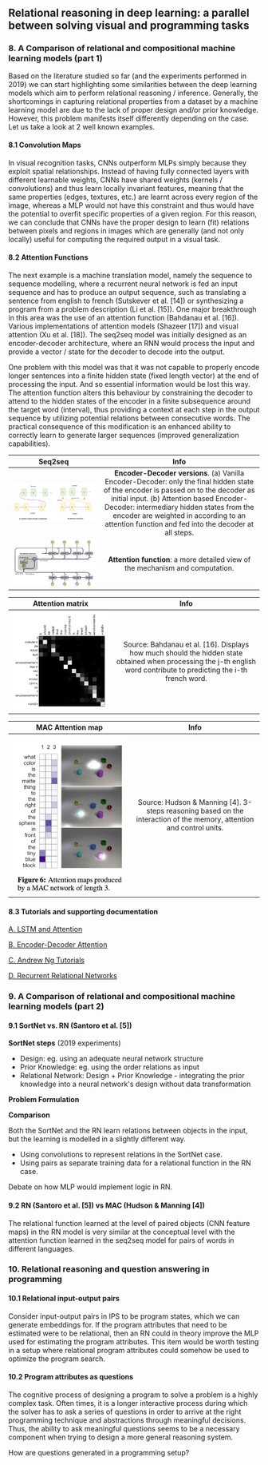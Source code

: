 ## Relational reasoning in deep learning: a parallel between solving visual and programming tasks

### 8. A Comparison of relational and compositional machine learning models (part 1)

Based on the literature studied so far (and the experiments performed in 2019) we can start highlighting some similarities between the deep learning models which aim to perform relational reasoning / inference. Generally, the shortcomings in capturing relational properties from a dataset by a machine learning model are due to the lack of proper design and/or prior knowledge. However, this problem manifests itself differently depending on the case. Let us take a look at 2 well known examples.

#### 8.1 Convolution Maps

In visual recognition tasks, CNNs outperform MLPs simply because they exploit spatial relationships. Instead of having fully connected layers with different learnable weights, CNNs have shared weights (kernels / convolutions) and thus learn locally invariant features, meaning that the same properties (edges, textures, etc.) are learnt across every region of the image, whereas a MLP would not have this constraint and thus would have the potential to overfit specific properties of a given region. For this reason, we can conclude that CNNs have the proper design to learn (fit) relations between pixels and regions in images which are generally (and not only locally) useful for computing the required output in a visual task.

#### 8.2 Attention Functions

The next example is a machine translation model, namely the sequence to sequence modelling, where a recurrent neural network is fed an input sequence and has to produce an output sequence, such as translating a sentence from english to french (Sutskever et al. [14]) or synthesizing a program from a problem description (Li et al. [15]). One major breakthrough in this area was the use of an attention function (Bahdanau et al. [16]). Various implementations of attention models (Shazeer [17]) and visual attention (Xu et al. [18]). The seq2seq model was initially designed as an encoder-decoder architecture, where an RNN would process the input and provide a vector / state for the decoder to decode into the output.

One problem with this model was that it was not capable to properly encode longer sentences into a finite hidden state (fixed length vector) at the end of processing the input. And so essential information would be lost this way. The attention function alters this behaviour by constraining the decoder to attend to the hidden states of the encoder in a finite subsequence around the target word (interval), thus providing a context at each step in the output sequence by utilizing potential relations between consecutive words. The practical consequence of this modification is an enhanced ability to correctly learn to generate larger sequences (improved generalization capabilities).

|Seq2seq|Info|
|:-:|:---------:|
|![Encoder-Decoder versions](https://raw.githubusercontent.com/perticascatalin/Research/master/RelationalPROG/images/encoder_decoder.png)|**Encoder-Decoder versions**. (a) Vanilla Encoder-Decoder: only the final hidden state of the encoder is passed on to the decoder as initial input. (b) Attention based Encoder-Decoder: intermediary hidden states from the encoder are weighted in according to an attention function and fed into the decoder at all steps.|
|![Attention function](https://raw.githubusercontent.com/perticascatalin/Research/master/RelationalPROG/images/attention_function.png)|**Attention function**: a more detailed view of the mechanism and computation.|

|Attention matrix|Info|
|:-:|:---------:|
|![Attention matrix](https://raw.githubusercontent.com/perticascatalin/Research/master/RelationalPROG/images/attention_matrix.png)|Source: Bahdanau et al. [16]. Displays how much should the hidden state obtained when processing the j-th english word contribute to predicting the i-th french word.|

|MAC Attention map|Info|
|:-:|:---------:|
|![MAC Attention map](https://raw.githubusercontent.com/perticascatalin/Research/master/RelationalPROG/images/mac_attention.png)|Source: Hudson & Manning [4]. 3-steps reasoning based on the interaction of the memory, attention and control units.|

#### 8.3 Tutorials and supporting documentation

[A. LSTM and Attention](https://medium.com/swlh/a-simple-overview-of-rnn-lstm-and-attention-mechanism-9e844763d07b)

[B. Encoder-Decoder Attention](https://machinelearningmastery.com/how-does-attention-work-in-encoder-decoder-recurrent-neural-networks/)

[C. Andrew Ng Tutorials](https://www.youtube.com/watch?v=RLWuzLLSIgw)

[D. Recurrent Relational Networks](https://paperswithcode.com/paper/recurrent-relational-networks)

### 9. A Comparison of relational and compositional machine learning models (part 2)

#### 9.1 SortNet vs. RN (Santoro et al. [5])

**SortNet steps** (2019 experiments)

- Design: eg. using an adequate neural network structure
- Prior Knowledge: eg. using the order relations as input
- Relational Network: Design + Prior Knowledge - integrating the prior knowledge into a neural network's design without data transformation 

**Problem Formulation**

**Comparison**

Both the SortNet and the RN learn relations between objects in the input, but the learning is modelled in a slightly different way.

- Using convolutions to represent relations in the SortNet case.
- Using pairs as separate training data for a relational function in the RN case.

Debate on how MLP would implement logic in RN.

#### 9.2 RN (Santoro et al. [5]) vs MAC (Hudson & Manning [4])

The relational function learned at the level of paired objects (CNN feature maps) in the RN model is very similar at the conceptual level with the attention function learned in the seq2seq model for pairs of words in different languages.

### 10. Relational reasoning and question answering in programming

#### 10.1 Relational input-output pairs

Consider input-output pairs in IPS to be program states, which we can generate embeddings for. If the program attributes that need to be estimated were to be relational, then an RN could in theory improve the MLP used for estimating the program attributes. This item would be worth testing in a setup where relational program attributes could somehow be used to optimize the program search.

#### 10.2 Program attributes as questions

The cognitive process of designing a program to solve a problem is a highly complex task. Often times, it is a longer interactive process during which the solver has to ask a series of questions in order to arrive at the right programming technique and abstractions through meaningful decisions. Thus, the ability to ask meaningful questions seems to be a necessary component when trying to design a more general reasoning system.

How are questions generated in a programming setup?